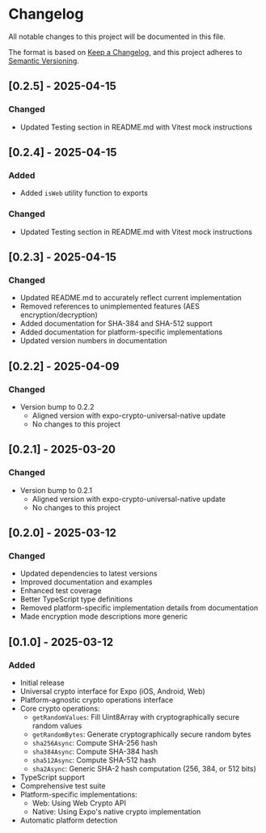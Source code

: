 # Changelog

All notable changes to this project will be documented in this file.

The format is based on [Keep a Changelog](https://keepachangelog.com/en/1.0.0/),
and this project adheres to [Semantic Versioning](https://semver.org/spec/v2.0.0.html).

## [0.2.5] - 2025-04-15

### Changed

- Updated Testing section in README.md with Vitest mock instructions

## [0.2.4] - 2025-04-15

### Added

- Added `isWeb` utility function to exports

### Changed

- Updated Testing section in README.md with Vitest mock instructions

## [0.2.3] - 2025-04-15

### Changed

- Updated README.md to accurately reflect current implementation
- Removed references to unimplemented features (AES encryption/decryption)
- Added documentation for SHA-384 and SHA-512 support
- Added documentation for platform-specific implementations
- Updated version numbers in documentation

## [0.2.2] - 2025-04-09

### Changed

- Version bump to 0.2.2
  - Aligned version with expo-crypto-universal-native update
  - No changes to this project

## [0.2.1] - 2025-03-20

### Changed

- Version bump to 0.2.1
  - Aligned version with expo-crypto-universal-native update
  - No changes to this project

## [0.2.0] - 2025-03-12

### Changed

- Updated dependencies to latest versions
- Improved documentation and examples
- Enhanced test coverage
- Better TypeScript type definitions
- Removed platform-specific implementation details from documentation
- Made encryption mode descriptions more generic

## [0.1.0] - 2025-03-12

### Added

- Initial release
- Universal crypto interface for Expo (iOS, Android, Web)
- Platform-agnostic crypto operations interface
- Core crypto operations:
  - `getRandomValues`: Fill Uint8Array with cryptographically secure random values
  - `getRandomBytes`: Generate cryptographically secure random bytes
  - `sha256Async`: Compute SHA-256 hash
  - `sha384Async`: Compute SHA-384 hash
  - `sha512Async`: Compute SHA-512 hash
  - `sha2Async`: Generic SHA-2 hash computation (256, 384, or 512 bits)
- TypeScript support
- Comprehensive test suite
- Platform-specific implementations:
  - Web: Using Web Crypto API
  - Native: Using Expo's native crypto implementation
- Automatic platform detection

